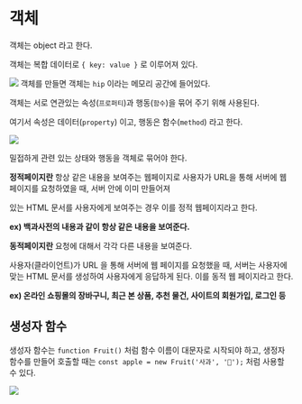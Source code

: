 # 객체

객체는 object 라고 한다.

객체는 복합 데이터로 `{ key: value }` 로 이루어져 있다.

![](https://i.esdrop.com/d/f/YYnCCNI1Zm/zI56fNR0SN.png)
객체를 만들면 객체는 `hip` 이라는 메모리 공간에 들어있다.

객체는 서로 연관있는 속성(`프로퍼티`)과 행동(`함수`)을 묶어 주기 위해 사용된다.

여기서 속성은 데이터(`property`) 이고, 행동은 함수(`method`) 라고 한다.

![ ](https://i.esdrop.com/d/f/YYnCCNI1Zm/XQmg1txY2F.png)

밀접하게 관련 있는 상태와 행동을 객체로 묶어야 한다.

**정적페이지란** 항상 같은 내용을 보여주는 웹페이지로 사용자가 URL을 통해 서버에 웹 페이지를 요청하였을 때, 서버 안에 이미 만들어져

있는 HTML 문서를 사용자에게 보여주는 경우 이를 정적 웹페이지라고 한다.

**ex) 백과사전의 내용과 같이 항상 같은 내용을 보여준다.**

**동적페이지란** 요청에 대해서 각각 다른 내용을 보여준다.

사용자(클라이언트)가 URL 을 통해 서버에 웹 페이지를 요청했을 때, 서버는 사용자에 맞는 HTML 문서를 생성하여 사용자에게 응답하게 된다. 이를 동적 웹 페이지라고 한다.

**ex) 온라인 쇼핑몰의 장바구니, 최근 본 상품, 추천 물건, 사이트의 회원가입, 로그인 등**

## 생성자 함수

생성자 함수는 `function Fruit()` 처럼 함수 이름이 대문자로 시작되야 하고, 생정자 함수를 만들어 호출할 때는 `const apple = new Fruit('사과', '🍎');` 처럼 사용할 수 있다.

![](https://i.esdrop.com/d/f/YYnCCNI1Zm/pGmfGcjVnn.png)
